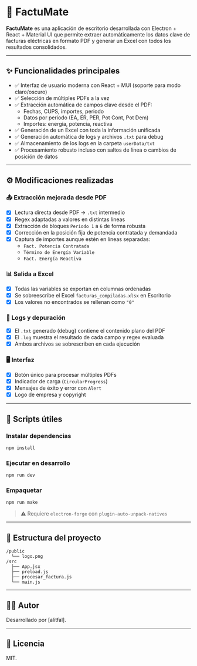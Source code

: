 # 🧾 FactuMate

**FactuMate** es una aplicación de escritorio desarrollada con Electron + React + Material UI que permite extraer automáticamente los datos clave de facturas eléctricas en formato PDF y generar un Excel con todos los resultados consolidados.

---

## ✨ Funcionalidades principales

- ✅ Interfaz de usuario moderna con React + MUI (soporte para modo claro/oscuro)
- ✅ Selección de múltiples PDFs a la vez
- ✅ Extracción automática de campos clave desde el PDF:
  - Fechas, CUPS, importes, periodo
  - Datos por periodo (EA, ER, PER, Pot Cont, Pot Dem)
  - Importes: energía, potencia, reactiva
- ✅ Generación de un Excel con toda la información unificada
- ✅ Generación automática de logs y archivos `.txt` para debug
- ✅ Almacenamiento de los logs en la carpeta `userData/txt`
- ✅ Procesamiento robusto incluso con saltos de línea o cambios de posición de datos

---

## ⚙️ Modificaciones realizadas

### 📤 Extracción mejorada desde PDF

- [x] Lectura directa desde PDF → `.txt` intermedio
- [x] Regex adaptadas a valores en distintas líneas
- [x] Extracción de bloques `Periodo 1` a `6` de forma robusta
- [x] Corrección en la posición fija de potencia contratada y demandada
- [x] Captura de importes aunque estén en líneas separadas:
  - `Fact. Potencia Contratada`
  - `Término de Energía Variable`
  - `Fact. Energía Reactiva`

### 📊 Salida a Excel

- [x] Todas las variables se exportan en columnas ordenadas
- [x] Se sobreescribe el Excel `facturas_compiladas.xlsx` en Escritorio
- [x] Los valores no encontrados se rellenan como `"0"`

### 🧪 Logs y depuración

- [x] El `.txt` generado (debug) contiene el contenido plano del PDF
- [x] El `.log` muestra el resultado de cada campo y regex evaluada
- [x] Ambos archivos se sobrescriben en cada ejecución

### 🖥️ Interfaz

- [x] Botón único para procesar múltiples PDFs
- [x] Indicador de carga (`CircularProgress`)
- [x] Mensajes de éxito y error con `Alert`
- [x] Logo de empresa y copyright

---

## 🧰 Scripts útiles

### Instalar dependencias

```bash
npm install
```

### Ejecutar en desarrollo

```bash
npm run dev
```

### Empaquetar

```bash
npm run make
```

> ⚠️ Requiere `electron-forge` con `plugin-auto-unpack-natives`

---

## 📁 Estructura del proyecto

```
/public
  └── logo.png
/src
  ├── App.jsx
  ├── preload.js
  ├── procesar_factura.js
  └── main.js
```

---

## 🧑‍💻 Autor

Desarrollado por [alitfal].

---

## 📝 Licencia

MIT.